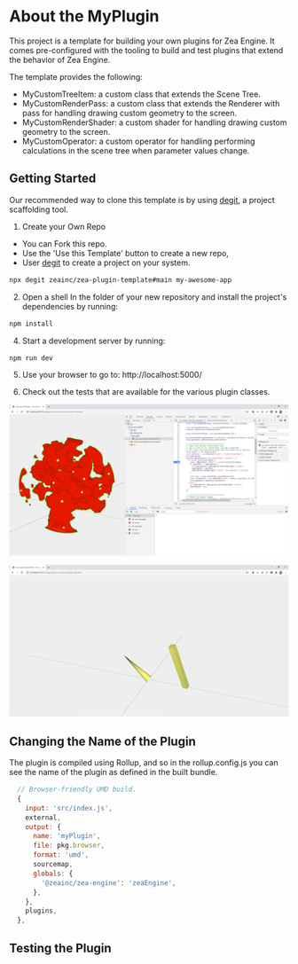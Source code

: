 
# About the MyPlugin

This project is a template for building your own plugins for Zea Engine. It comes pre-configured with the tooling to build and test plugins that extend the behavior of Zea Engine. 

The template provides the following:
 - MyCustomTreeItem: a custom class that extends the Scene Tree. 
 - MyCustomRenderPass: a custom class that extends the Renderer with pass for handling drawing custom geometry to the screen. 
 - MyCustomRenderShader: a custom shader for handling drawing custom geometry to the screen. 
 - MyCustomOperator: a custom operator for handling performing calculations in the scene tree when parameter values change. 

## Getting Started

Our recommended way to clone this template is by using [degit](https://github.com/Rich-Harris/degit), a project scaffolding tool.

1. Create your Own Repo
  - You can Fork this repo.
  - Use the 'Use this Template' button to create a new repo,
  - User [degit](https://github.com/Rich-Harris/degit) to create a project on your system.

```bash
npx degit zeainc/zea-plugin-template#main my-awesome-app
```

2. Open a shell In the folder of your new repository and install the project's dependencies by running:

```bash
npm install
```

4. Start a development server by running:

```bash
npm run dev
```

5. Use your browser to go to: http://localhost:5000/

6. Check out the tests that are available for the various plugin classes.

![MyCustomGeom](images/MyCustomGeom.png)

![MyCustomOperator](images/MyCustomOperator.png)


## Changing the Name of the Plugin

The plugin is compiled using Rollup, and so in the rollup.config.js you can see the name of the plugin as defined in the built bundle.

```javascript
  // Browser-friendly UMD build.
  {
    input: 'src/index.js',
    external,
    output: {
      name: 'myPlugin',
      file: pkg.browser,
      format: 'umd',
      sourcemap,
      globals: {
        '@zeainc/zea-engine': 'zeaEngine',
      },
    },
    plugins,
  },

```


## Testing the Plugin
